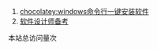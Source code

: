 1. [chocolatey:windows命令行一键安装软件](chocolatey_config.md)
2. [软件设计师备考](exam_config.md)



<html>
<script async src="//busuanzi.ibruce.info/busuanzi/2.3/busuanzi.pure.mini.js"></script>
<span id="busuanzi_container_site_pv">本站总访问量<span id="busuanzi_value_site_pv"></span>次</span></html>